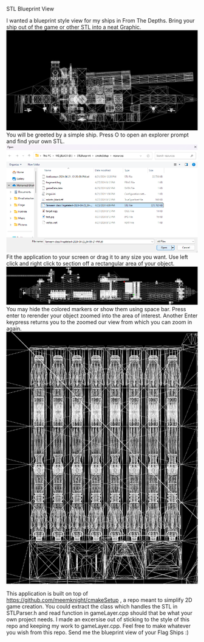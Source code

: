 STL Blueprint View

I wanted a blueprint style view for my ships in From The Depths. Bring your ship out of the game or other STL into a neat Graphic.
![](./photosForREADME/simpleShipBluePrint.png?raw=true )
You will be greeted by a simple ship. Press O to open an explorer prompt and find your own STL.
![](./photosForREADME/openDialog.png?raw=true )
Fit the application to your screen or drag it to any size you want.
Use left click and right click to section off a rectangular area of your object.
![](./photosForREADME/pointSelection.png?raw=true )
You may hide the colored markers or show them using space bar.
Press enter to rerender your object zoomed into the area of interest. Another Enter keypress returns you to the zoomed our view from which you can zoom in again.
![](./photosForREADME/smallMissiles.png?raw=true )

This application is built on top of https://github.com/meemknight/cmakeSetup , a repo meant to simplify 2D game creation.
You could extract the class which handles the STL in STLParser.h and read function in gameLayer.cpp should that be what your own project needs.
I made an excersise out of sticking to the style of this repo and keeping my work to gameLayer.cpp.
Feel free to make whatever you wish from this repo. Send me the blueprint view of your Flag Ships :)
